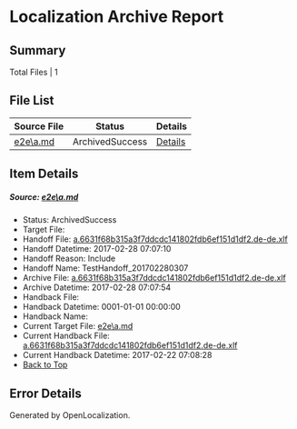 # <a name='report-top'></a> Localization Archive Report

## Summary
 Total Files | 1

## File List
 Source File | Status | Details 
 ----------- | ------ | ------- 
 [e2e\a.md](https://github.com/OpenLocalizationTestOrg/ol-test4/blob/2e44ee994f989fe5ba6bbf2034a32df2b096a305/e2e/a.md) | ArchivedSuccess | [Details](#575b436039fa8e947452380ab00a89cb855fe5a11)

## Item Details
##### <a name='575b436039fa8e947452380ab00a89cb855fe5a11'></a> Source: [e2e\a.md](https://github.com/OpenLocalizationTestOrg/ol-test4/blob/2e44ee994f989fe5ba6bbf2034a32df2b096a305/e2e/a.md)
* Status: ArchivedSuccess
* Target File: 
* Handoff File: [a.6631f68b315a3f7ddcdc141802fdb6ef151d1df2.de-de.xlf](https://github.com/OpenLocalizationTestOrg/ol-test4-handoff/blob/b07e2f94c353c8c17572ce0c5f23e8c974f0cd1e/ol-handoff/OpenLocalizationTestOrg/ol-test4-dede/xinjiang/ht/a.6631f68b315a3f7ddcdc141802fdb6ef151d1df2.de-de.xlf)
* Handoff Datetime: 2017-02-28 07:07:10
* Handoff Reason: Include
* Handoff Name: TestHandoff_201702280307
* Archive File: [a.6631f68b315a3f7ddcdc141802fdb6ef151d1df2.de-de.xlf](https://github.com/OpenLocalizationTestOrg/ol-test4-handoff/blob/f2d159aeb34b8cb51940d7b42ae61818491b491d/ol-archive/OpenLocalizationTestOrg/ol-test4-dede/xinjiang/ht/a.6631f68b315a3f7ddcdc141802fdb6ef151d1df2.de-de.xlf)
* Archive Datetime: 2017-02-28 07:07:54
* Handback File: 
* Handback Datetime: 0001-01-01 00:00:00
* Handback Name: 
* Current Target File: [e2e\a.md](https://github.com/OpenLocalizationTestOrg/ol-test4-dede/blob/2561f5a48213fea54c1287ae8e8880aed5d54f64/e2e/a.md)
* Current Handback File: [a.6631f68b315a3f7ddcdc141802fdb6ef151d1df2.de-de.xlf](https://github.com/OpenLocalizationTestOrg/ol-test4-handback/blob/69c78e863af8bc2a7e499f1f0be1c26fed8139ed/ol-handback/OpenLocalizationTestOrg/ol-test4-dede/xinjiang/ht/a.6631f68b315a3f7ddcdc141802fdb6ef151d1df2.de-de.xlf)
* Current Handback Datetime: 2017-02-22 07:08:28
* [Back to Top](#report-top)


## Error Details

Generated by OpenLocalization.
